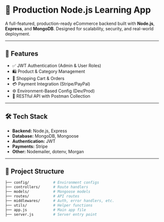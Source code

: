 # 🛒 Production Node.js Learning App

A full-featured, production-ready eCommerce backend built with **Node.js**, **Express**, and **MongoDB**. Designed for scalability, security, and real-world deployment.

---

## 🚀 Features

- ✅ JWT Authentication (Admin & User Roles)
- 🛍️ Product & Category Management
- 🛒 Shopping Cart & Orders
- 💳 Payment Integration (Stripe/PayPal)
- ⚙️ Environment-Based Config (Dev/Prod)
- 🧪 RESTful API with Postman Collection

---

## 🛠️ Tech Stack

- **Backend:** Node.js, Express
- **Database:** MongoDB, Mongoose
- **Authentication:** JWT
- **Payments:** Stripe 
- **Other:** Nodemailer, dotenv, Morgan

---

## 📂 Project Structure


```bash
├── config/           # Environment configs
├── controllers/      # Route handlers
├── models/           # Mongoose models
├── routes/           # API routes
├── middlewares/      # Auth, error handlers, etc.
├── utils/            # Helper functions
├── app.js            # Main app file
├── server.js         # Server entry point

